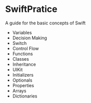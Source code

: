 # SwiftPratice
A guide for the basic concepts of Swift

- Variables
- Decision Making
- Switch
- Control Flow
- Functions
- Classes
- Inheritance
- UIKit
- Initializers
- Optionals
- Properties
- Arrays
- Dictionaries

